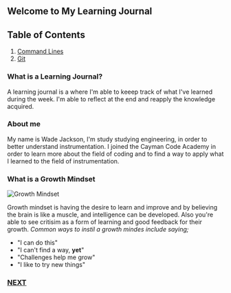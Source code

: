 ## Welcome to My Learning Journal

## Table of Contents
1. [Command Lines](command.md) 
2. [Git](git.md)

### What is a Learning Journal?

A learning journal is a where I'm able to keeep track of what I've learned during the week. I'm able to reflect at the end and reapply the knowledge acquired.

### About me

My name is Wade Jackson, I'm study studying engineering, in order to better understand instrumentation. I joined the Cayman Code Academy in order to learn more about the field of coding and to find a way to apply what I learned to the field of instrumentation.

### What is a Growth Mindset

![Growth Mindset](https://miro.medium.com/max/842/1*sL0D3flFssLBJWwyazm3RA.jpeg)

Growth mindset is having the desire to learn and improve and by believing the brain is like a muscle, and intelligence can be developed. Also you're able to see critisim as a form of learning and good feedback for their growth. _Common ways to instil a growth mindes include saying;_ 
* "I can do this"
* "I can't find a way, **yet**"
* "Challenges help me grow"
* "I like to try new things"

### [NEXT](learning-journal/command.md)
